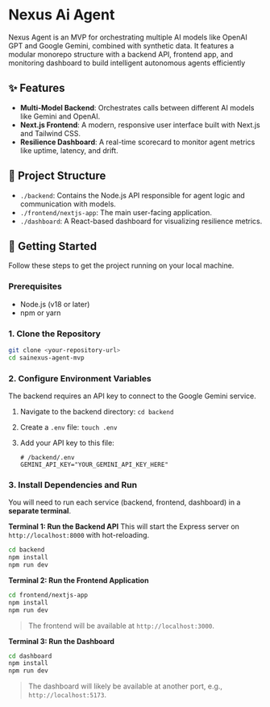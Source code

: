# Nexus Ai Agent 

Nexus Agent is an MVP for orchestrating multiple AI models like OpenAI GPT and Google Gemini, combined with synthetic data. It features a modular monorepo structure with a backend API, frontend app, and monitoring dashboard to build intelligent autonomous agents efficiently

## ✨ Features

-   **Multi-Model Backend**: Orchestrates calls between different AI models like Gemini and OpenAI.
-   **Next.js Frontend**: A modern, responsive user interface built with Next.js and Tailwind CSS.
-   **Resilience Dashboard**: A real-time scorecard to monitor agent metrics like uptime, latency, and drift.

## 📂 Project Structure

-   `./backend`: Contains the Node.js API responsible for agent logic and communication with models.
-   `./frontend/nextjs-app`: The main user-facing application.
-   `./dashboard`: A React-based dashboard for visualizing resilience metrics.

## 🚀 Getting Started

Follow these steps to get the project running on your local machine.

### Prerequisites

-   Node.js (v18 or later)
-   npm or yarn

### 1. Clone the Repository

```bash
git clone <your-repository-url>
cd sainexus-agent-mvp
```

### 2. Configure Environment Variables

The backend requires an API key to connect to the Google Gemini service.

1.  Navigate to the backend directory: `cd backend`
2.  Create a `.env` file: `touch .env`
3.  Add your API key to this file:

    ```env
    # /backend/.env
    GEMINI_API_KEY="YOUR_GEMINI_API_KEY_HERE"
    ```

### 3. Install Dependencies and Run

You will need to run each service (backend, frontend, dashboard) in a **separate terminal**.

**Terminal 1: Run the Backend API**
This will start the Express server on `http://localhost:8000` with hot-reloading.
```bash
cd backend
npm install
npm run dev
```

**Terminal 2: Run the Frontend Application**
```bash
cd frontend/nextjs-app
npm install
npm run dev
```
> The frontend will be available at `http://localhost:3000`.

**Terminal 3: Run the Dashboard**
```bash
cd dashboard
npm install
npm run dev
```
> The dashboard will likely be available at another port, e.g., `http://localhost:5173`.
